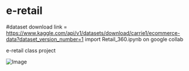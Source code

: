 # e-retail


#dataset download link = https://www.kaggle.com/api/v1/datasets/download/carrie1/ecommerce-data?dataset_version_number=1
import Retail_360.ipynb on google collab

e-retail class project

![Image](https://github.com/user-attachments/assets/df67d010-f0af-4dfd-a9a3-c90d460a8008)


